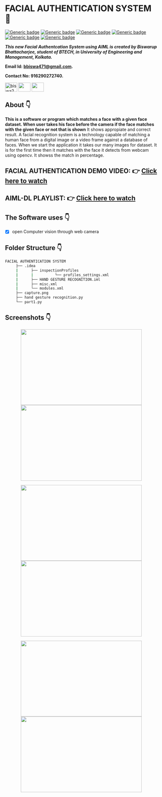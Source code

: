 # FACIAL AUTHENTICATION SYSTEM :star_struck: 

[![Generic badge](https://img.shields.io/badge/advance-Python3-yellowgreen)](https://shields.io/) [![Generic badge](https://img.shields.io/badge/module-numpy-ff69b4)](https://shields.io/) [![Generic badge](https://img.shields.io/badge/module%20-cv2-success)](https://shields.io/) [![Generic badge](https://img.shields.io/badge/computer-vision-blueviolet)](https://shields.io/) [![Generic badge](https://img.shields.io/badge/module-math-critical)](https://shields.io/) [![Generic badge](https://img.shields.io/badge/python-3.6-green)](https://shields.io/) 
<br>

***This new Facial Authentcation System using AIML is created by Biswarup Bhattacharjee, student of BTECH, in University of Engineering and Management, Kolkata.***

**Email Id: bbiswa471@gmail.com.** 

**Contact No: 916290272740.** 


<p align="left">
<a href="https://www.facebook.com/profile.php?id=100070395300810" target="blank"><img align="center" src="https://cdn.jsdelivr.net/npm/simple-icons@3.0.1/icons/facebook.svg" alt="biswa2210" height="30" width="40" /></a>
<a href="https://instagram.com/biswarup2210" target="blank"><img align="center" src="https://cdn.jsdelivr.net/npm/simple-icons@3.0.1/icons/instagram.svg" alt="" height="30" width="40" /></a>
<a href="https://github.com/biswa2210/biswa2210" target="blank"><img align="center" src="https://cdn.jsdelivr.net/npm/simple-icons@3.0.1/icons/github.svg" alt="" height="30" width="40" /></a>
</p>

## About :point_down: 

</div align="justified">

**This is a software or program which matches a face with a given face dataset. When user takes his face before the camera if the face matches with the given face or not that is shown** It shows appropiate and correct result. A facial recognition system is a technology capable of matching a human face from a digital image or a video frame against a database of faces. When we start the application it takes our many images for dataset. It is for the first time then it matches with the face it detects from webcam using opencv. It showss the match in percentage.
</div>

## FACIAL AUTHENTICATION DEMO VIDEO: :point_right: <a href="https://www.youtube.com/watch?v=AHu06hhGCR0&list=PL0lbDlMJ1h4jrRuH-A6njkMA3iYmRhxIO&index=3">Click here to watch</a>

## AIML-DL PLAYLIST: :point_right: <a href="https://www.youtube.com/watch?v=K0AAxrbzLFg&list=PL0lbDlMJ1h4jrRuH-A6njkMA3iYmRhxIO">Click here to watch</a>

## The Software uses :point_down:
 - [x] open Computer vision through web camera

## Folder Structure :point_down:

```bash
FACIAL AUTHENTICATION SYSTEM
     ├── .idea
     |      ├── inspectionProfiles
     |      |          └── profiles_settings.xml
     |      ├── HAND GESTURE RECOGNITION.iml
     |      ├── misc.xml
     |      └── modules.xml
     ├── capture.png
     ├── hand gesture recognition.py
     └── part1.py

```                       

## Screenshots :point_down: 

<div align="center">

<a href="pics/"><img src="pics/" width="400" height= "250"></a> <a href="pics/"><img src="pics/" width="400" height= "250"></a>

<a href="pics/"><img src="pics/" width="400" height= "250"></a> <a href="pics/"><img src="pics/" width="400" height= "250"></a>

<a href="pics/"><img src="pics/" width="400" height= "250"></a> <a href="pics/"><img src="pics/" width="400" height= "250"></a>

</div>



